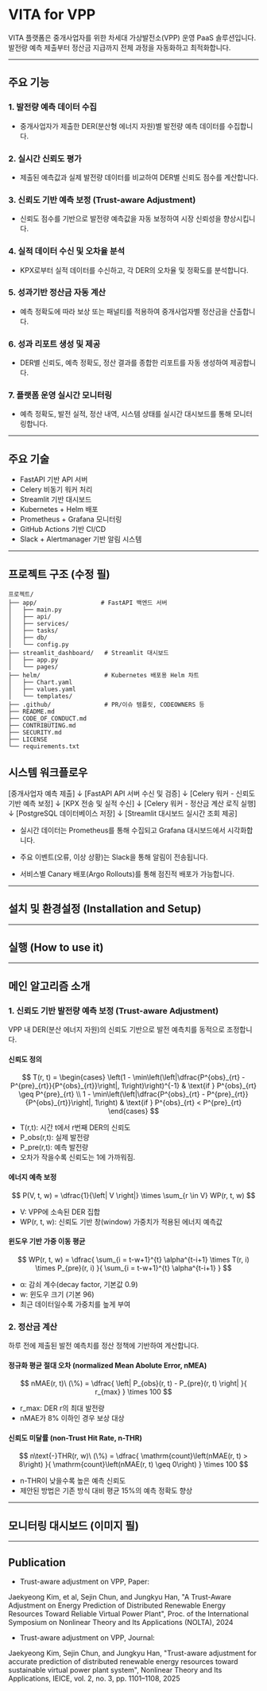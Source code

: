 # VITA for VPP

VITA 플랫폼은 중개사업자를 위한 차세대 가상발전소(VPP) 운영 PaaS 솔루션입니다.  
발전량 예측 제출부터 정산금 지급까지 전체 과정을 자동화하고 최적화합니다.

---

## 주요 기능

### 1. 발전량 예측 데이터 수집
- 중개사업자가 제출한 DER(분산형 에너지 자원)별 발전량 예측 데이터를 수집합니다.

### 2. 실시간 신뢰도 평가
- 제출된 예측값과 실제 발전량 데이터를 비교하여 DER별 신뢰도 점수를 계산합니다.

### 3. 신뢰도 기반 예측 보정 (Trust-aware Adjustment)
- 신뢰도 점수를 기반으로 발전량 예측값을 자동 보정하여 시장 신뢰성을 향상시킵니다.

### 4. 실적 데이터 수신 및 오차율 분석
- KPX로부터 실적 데이터를 수신하고, 각 DER의 오차율 및 정확도를 분석합니다.

### 5. 성과기반 정산금 자동 계산
- 예측 정확도에 따라 보상 또는 패널티를 적용하여 중개사업자별 정산금을 산출합니다.

### 6. 성과 리포트 생성 및 제공
- DER별 신뢰도, 예측 정확도, 정산 결과를 종합한 리포트를 자동 생성하여 제공합니다.

### 7. 플랫폼 운영 실시간 모니터링
- 예측 정확도, 발전 실적, 정산 내역, 시스템 상태를 실시간 대시보드를 통해 모니터링합니다.

---

## 주요 기술

- FastAPI 기반 API 서버
- Celery 비동기 워커 처리
- Streamlit 기반 대시보드
- Kubernetes + Helm 배포
- Prometheus + Grafana 모니터링
- GitHub Actions 기반 CI/CD
- Slack + Alertmanager 기반 알림 시스템

---

## 프로젝트 구조 (수정 필)

```plaintext
프로젝트/
├── app/                  # FastAPI 백엔드 서버
│   ├── main.py
│   ├── api/
│   ├── services/
│   ├── tasks/
│   ├── db/
│   └── config.py
├── streamlit_dashboard/   # Streamlit 대시보드
│   ├── app.py
│   └── pages/
├── helm/                  # Kubernetes 배포용 Helm 차트
│   ├── Chart.yaml
│   ├── values.yaml
│   └── templates/
├── .github/               # PR/이슈 템플릿, CODEOWNERS 등
├── README.md
├── CODE_OF_CONDUCT.md
├── CONTRIBUTING.md
├── SECURITY.md
├── LICENSE
└── requirements.txt
```

## 시스템 워크플로우

[중개사업자 예측 제출]
     ↓
[FastAPI API 서버 수신 및 검증]
     ↓
[Celery 워커 - 신뢰도 기반 예측 보정]
     ↓
[KPX 전송 및 실적 수신]
     ↓
[Celery 워커 - 정산금 계산 로직 실행]
     ↓
[PostgreSQL 데이터베이스 저장]
     ↓
[Streamlit 대시보드 실시간 조회 제공]

- 실시간 데이터는 Prometheus를 통해 수집되고 Grafana 대시보드에서 시각화합니다.

- 주요 이벤트(오류, 이상 상황)는 Slack을 통해 알림이 전송됩니다.

- 서비스별 Canary 배포(Argo Rollouts)를 통해 점진적 배포가 가능합니다.

--- 

## 설치 및 환경설정 (Installation and Setup)



---

## 실행 (How to use it)

---

## 메인 알고리즘 소개

### 1. 신뢰도 기반 발전량 예측 보정 (Trust-aware Adjustment)
VPP 내 DER(분산 에너지 자원)의 신뢰도 기반으로 발전 예측치를 동적으로 조정합니다.


#### 신뢰도 정의
$$
T(r, t) = 
\begin{cases}
\left(1 - \min\left(\left|\dfrac{P^{obs}_{rt} - P^{pre}_{rt}}{P^{obs}_{rt}}\right|, 1\right)\right)^{-1} & \text{if } P^{obs}_{rt} \geq P^{pre}_{rt} \\
1 - \min\left(\left|\dfrac{P^{obs}_{rt} - P^{pre}_{rt}}{P^{obs}_{rt}}\right|, 1\right) & \text{if } P^{obs}_{rt} < P^{pre}_{rt}
\end{cases}
$$

- T(r,t): 시간 t에서 r번째 DER의 신뢰도
- P_obs(r,t): 실제 발전량
- P_pre(r,t): 예측 발전량
- 오차가 작을수록 신뢰도는 1에 가까워짐.


#### 에너지 예측 보정
$$
P(V, t, w) = \dfrac{1}{\left| V \right|} \times \sum_{r \in V} WP(r, t, w)
$$

- V: VPP에 소속된 DER 집합
- WP(r, t, w): 신뢰도 기반 창(window) 가중치가 적용된 에너지 예측값


#### 윈도우 기반 가중 이동 평균
$$
WP(r, t, w) = \dfrac{ \sum_{i = t-w+1}^{t} \alpha^{t-i+1} \times T(r, i) \times P_{pre}(r, i) }{ \sum_{i = t-w+1}^{t} \alpha^{t-i+1} }
$$

- α: 감쇠 계수(decay factor, 기본값 0.9)
- w: 윈도우 크기 (기본 96)
- 최근 데이터일수록 가중치를 높게 부여


### 2. 정산금 계산 
하루 전에 제출된 발전 예측치를 정산 정책에 기반하여 계산합니다.

#### 정규화 평균 절대 오차 (normalized Mean Abolute Error, nMEA)
$$
nMAE(r, t)\ (\%) = \dfrac{ \left| P_{obs}(r, t) - P_{pre}(r, t) \right| }{ r_{max} } \times 100
$$
- r_max: DER r의 최대 발전량
- nMAE가 8% 이하인 경우 보상 대상


#### 신뢰도 미달률 (non-Trust Hit Rate, n-THR)
$$
n\text{-}THR(r, w)\ (\%) = \dfrac{ \mathrm{count}\left(nMAE(r, t) > 8\right) }{ \mathrm{count}\left(nMAE(r, t) \geq 0\right) } \times 100
$$
- n-THR이 낮을수록 높은 예측 신뢰도
- 제안된 방법은 기존 방식 대비 평균 15%의 예측 정확도 향상

---

## 모니터링 대시보드 (이미지 필)


---

## Publication

- Trust-aware adjustment on VPP, Paper:

Jaekyeong Kim, et al, Sejin Chun, and Jungkyu Han,
"A Trust-Aware Adjustment on Energy Prediction of Distributed Renewable Energy Resources Toward Reliable Virtual Power Plant",
Proc. of the International Symposium on Nonlinear Theory and Its Applications (NOLTA), 2024  

- Trust-aware adjustment on VPP, Journal:

Jaekyeong Kim, Sejin Chun, and Jungkyu Han,
"Trust-aware adjustment for accurate prediction of distributed renewable energy resources toward sustainable virtual power plant system",
Nonlinear Theory and Its Applications, IEICE, vol. 2, no. 3, pp. 1101–1108, 2025
